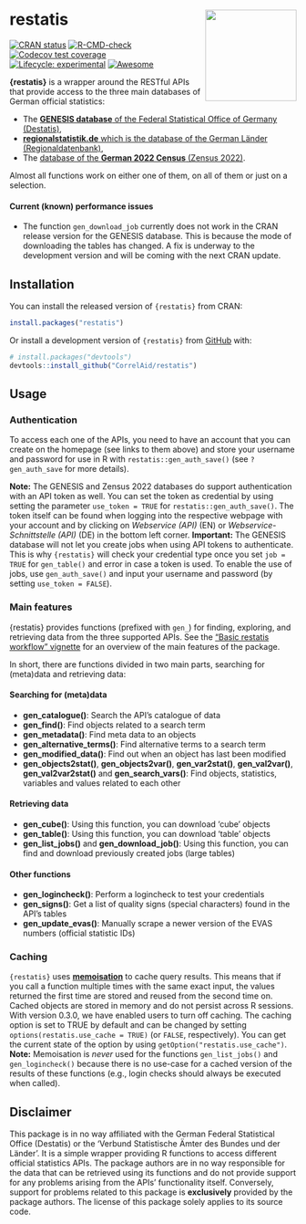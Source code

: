 
# restatis <img src="man/figures/hexsticker_restatis.png" width="160px" align="right" />

<!-- README.md is generated from README.Rmd. Please edit that file -->
<!-- badges: start -->

[![CRAN
status](https://www.r-pkg.org/badges/version/restatis)](https://CRAN.R-project.org/package=restatis)
[![R-CMD-check](https://github.com/CorrelAid/restatis/actions/workflows/R-CMD-check.yaml/badge.svg)](https://github.com/CorrelAid/restatis/actions/workflows/R-CMD-check.yaml)
[![Codecov test
coverage](https://codecov.io/gh/CorrelAid/restatis/graph/badge.svg)](https://app.codecov.io/gh/CorrelAid/restatis)
[![Lifecycle:
experimental](https://img.shields.io/badge/lifecycle-experimental-orange.svg)](https://lifecycle.r-lib.org/articles/stages.html#experimental)
[![Awesome](https://cdn.rawgit.com/sindresorhus/awesome/d7305f38d29fed78fa85652e3a63e154dd8e8829/media/badge.svg)](https://github.com/sindresorhus/awesome)
<!-- badges: end -->

**{restatis}** is a wrapper around the RESTful APIs that provide access
to the three main databases of German official statistics:

- The [**GENESIS database** of the Federal Statistical Office of Germany
  (Destatis)](https://www-genesis.destatis.de/genesis/online),
- [**regionalstatistik.de** which is the database of the German Länder
  (Regionaldatenbank)](https://www.regionalstatistik.de/genesis/online/),
- The [database of the **German 2022 Census** (Zensus
  2022)](https://ergebnisse.zensus2022.de/datenbank/online/).

Almost all functions work on either one of them, on all of them or just
on a selection.

#### Current (known) performance issues

- The function `gen_download_job` currently does not work in the CRAN
  release version for the GENESIS database. This is because the mode of
  downloading the tables has changed. A fix is underway to the
  development version and will be coming with the next CRAN update.

## Installation

You can install the released version of `{restatis}` from CRAN:

``` r
install.packages("restatis")
```

Or install a development version of `{restatis}` from
[GitHub](https://github.com/CorrelAid/restatis) with:

``` r
# install.packages("devtools")
devtools::install_github("CorrelAid/restatis")
```

## Usage

### Authentication

To access each one of the APIs, you need to have an account that you can
create on the homepage (see links to them above) and store your username
and password for use in R with `restatis::gen_auth_save()` (see
`?gen_auth_save` for more details).

**Note:** The GENESIS and Zensus 2022 databases do support
authentication with an API token as well. You can set the token as
credential by using setting the parameter `use_token = TRUE` for
`restatis::gen_auth_save()`. The token itself can be found when logging
into the respective webpage with your account and by clicking on
*Webservice (API)* (EN) or *Webservice-Schnittstelle (API)* (DE) in the
bottom left corner. **Important:** The GENESIS database will not let you
create jobs when using API tokens to authenticate. This is why
`{restatis}` will check your credential type once you set `job = TRUE`
for `gen_table()` and error in case a token is used. To enable the use
of jobs, use `gen_auth_save()` and input your username and password (by
setting `use_token = FALSE`).

### Main features

{restatis} provides functions (prefixed with `gen_`) for finding,
exploring, and retrieving data from the three supported APIs. See the
[“Basic restatis workflow”
vignette](https://correlaid.github.io/restatis/articles/restatis.html)
for an overview of the main features of the package.

In short, there are functions divided in two main parts, searching for
(meta)data and retrieving data:

#### Searching for (meta)data

- **gen_catalogue()**: Search the API’s catalogue of data
- **gen_find()**: Find objects related to a search term
- **gen_metadata()**: Find meta data to an objects
- **gen_alternative_terms()**: Find alternative terms to a search term
- **gen_modified_data()**: Find out when an object has last been
  modified
- **gen_objects2stat()**, **gen_objects2var()**, **gen_var2stat()**,
  **gen_val2var()**, **gen_val2var2stat()** and **gen_search_vars()**:
  Find objects, statistics, variables and values related to each other

#### Retrieving data

- **gen_cube()**: Using this function, you can download ‘cube’ objects
- **gen_table()**: Using this function, you can download ‘table’ objects
- **gen_list_jobs()** and **gen_download_job()**: Using this function,
  you can find and download previously created jobs (large tables)

#### Other functions

- **gen_logincheck()**: Perform a logincheck to test your credentials
- **gen_signs()**: Get a list of quality signs (special characters)
  found in the API’s tables
- **gen_update_evas()**: Manually scrape a newer version of the EVAS
  numbers (official statistic IDs)

### Caching

`{restatis}` uses [**memoisation**](https://github.com/r-lib/memoise) to
cache query results. This means that if you call a function multiple
times with the same exact input, the values returned the first time are
stored and reused from the second time on. Cached objects are stored in
memory and do not persist across R sessions. With version 0.3.0, we have
enabled users to turn off caching. The caching option is set to TRUE by
default and can be changed by setting
`options(restatis.use_cache = TRUE)` (or `FALSE`, respectively). You can
get the current state of the option by using
`getOption("restatis.use_cache")`. **Note:** Memoisation is *never* used
for the functions `gen_list_jobs()` and `gen_logincheck()` because there
is no use-case for a cached version of the results of these functions
(e.g., login checks should always be executed when called).

## Disclaimer

This package is in no way affiliated with the German Federal Statistical
Office (Destatis) or the ‘Verbund Statistische Ämter des Bundes und der
Länder’. It is a simple wrapper providing R functions to access
different official statistics APIs. The package authors are in no way
responsible for the data that can be retrieved using its functions and
do not provide support for any problems arising from the APIs’
functionality itself. Conversely, support for problems related to this
package is **exclusively** provided by the package authors. The license
of this package solely applies to its source code.
